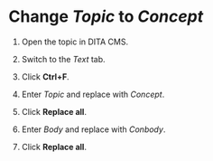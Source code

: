 # Change *Topic* to *Concept*

1. Open the topic in DITA CMS.

2. Switch to the *Text* tab.

3. Click **Ctrl+F**.

4. Enter *Topic* and replace with *Concept*.

5. Click **Replace all**.

6. Enter *Body* and replace with *Conbody*.

7. Click **Replace all**.
